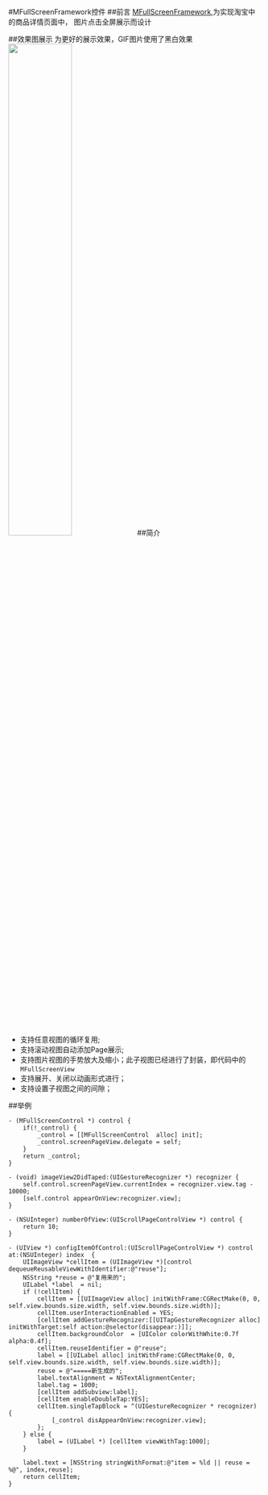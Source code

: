 #MFullScreenFramework控件
##前言
[MFullScreenFramework](https://github.com/was0107/MFullScreenFramewok),为实现淘宝中的商品详情页面中， 图片点击全屏展示而设计

##效果图展示
为更好的展示效果，GIF图片使用了黑白效果<br>
<img src="https://raw.githubusercontent.com/was0107/MFullScreenFramework/master/images/full.gif" width="50%">
##简介
*  支持任意视图的循环复用;
*  支持滚动视图自动添加Page展示;
*  支持图片视图的手势放大及缩小；此子视图已经进行了封装，即代码中的`MFullScreenView`
*  支持展开、关闭以动画形式进行；
*  支持设置子视图之间的间隙；


##举例
```
- (MFullScreenControl *) control {
    if(!_control) {
        _control = [[MFullScreenControl  alloc] init];
        _control.screenPageView.delegate = self;
    }
    return _control;
}

- (void) imageView2DidTaped:(UIGestureRecognizer *) recognizer {
    self.control.screenPageView.currentIndex = recognizer.view.tag - 10000;
    [self.control appearOnView:recognizer.view];
}

- (NSUInteger) numberOfView:(UIScrollPageControlView *) control {
    return 10;
}

- (UIView *) configItemOfControl:(UIScrollPageControlView *) control at:(NSUInteger) index  {
    UIImageView *cellItem = (UIImageView *)[control dequeueReusableViewWithIdentifier:@"reuse"];
    NSString *reuse = @"复用来的";
    UILabel *label  = nil;
    if (!cellItem) {
        cellItem = [[UIImageView alloc] initWithFrame:CGRectMake(0, 0, self.view.bounds.size.width, self.view.bounds.size.width)];
        cellItem.userInteractionEnabled = YES;
        [cellItem addGestureRecognizer:[[UITapGestureRecognizer alloc] initWithTarget:self action:@selector(disappear:)]];
        cellItem.backgroundColor  = [UIColor colorWithWhite:0.7f alpha:0.4f];
        cellItem.reuseIdentifier = @"reuse";
        label = [[UILabel alloc] initWithFrame:CGRectMake(0, 0, self.view.bounds.size.width, self.view.bounds.size.width)];
        reuse = @"=====新生成的";
        label.textAlignment = NSTextAlignmentCenter;
        label.tag = 1000;
        [cellItem addSubview:label];
        [cellItem enableDoubleTap:YES];
        cellItem.singleTapBlock = ^(UIGestureRecognizer * recognizer) {
            [_control disAppearOnView:recognizer.view];
        };
    } else {
        label = (UILabel *) [cellItem viewWithTag:1000];
    }
    
    label.text = [NSString stringWithFormat:@"item = %ld || reuse = %@", index,reuse];
    return cellItem;
}
```


